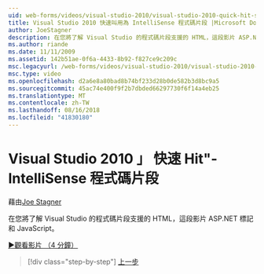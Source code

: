 ```yaml
---
uid: web-forms/videos/visual-studio-2010/visual-studio-2010-quick-hit-snippets-intellisense
title: Visual Studio 2010 快速叫用為 IntelliSense 程式碼片段 |Microsoft Docs
author: JoeStagner
description: 在您將了解 Visual Studio 的程式碼片段支援的 HTML，這段影片 ASP.NET 標記和 JavaScript。
ms.author: riande
ms.date: 11/11/2009
ms.assetid: 142b51ae-0f6a-4433-8b92-f827ce9c209c
msc.legacyurl: /web-forms/videos/visual-studio-2010/visual-studio-2010-quick-hit-snippets-intellisense
msc.type: video
ms.openlocfilehash: d2a6e8a80bad8b74bf233d28b0de582b3d8bc9a5
ms.sourcegitcommit: 45ac74e400f9f2b7dbded66297730f6f14a4eb25
ms.translationtype: MT
ms.contentlocale: zh-TW
ms.lasthandoff: 08/16/2018
ms.locfileid: "41830180"
---
```

<a name="visual-studio-2010-quick-hit---snippets-intellisense"></a>Visual Studio 2010 」 快速 Hit"-IntelliSense 程式碼片段
====================
藉由[Joe Stagner](https://github.com/JoeStagner)

在您將了解 Visual Studio 的程式碼片段支援的 HTML，這段影片 ASP.NET 標記和 JavaScript。

[&#9654;觀看影片 （4 分鐘）](https://channel9.msdn.com/Blogs/ASP-NET-Site-Videos/visual-studio-2010-quick-hit-snippets-intellisense)

> [!div class="step-by-step"]
> [上一步](visual-studio-2010-quick-hit-websites-instead-of-web-projects.md)
